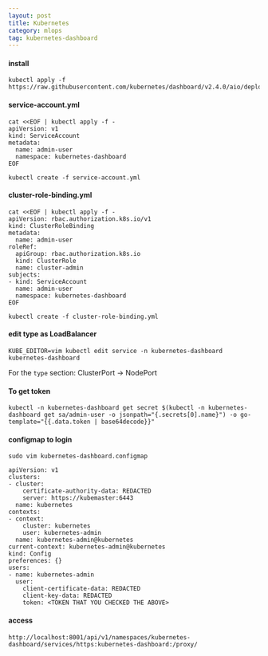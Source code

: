 ```yaml
---
layout: post
title: Kubernetes
category: mlops
tag: kubernetes-dashboard
---
```


#### install 
```
kubectl apply -f https://raw.githubusercontent.com/kubernetes/dashboard/v2.4.0/aio/deploy/recommended.yaml
```

#### service-account.yml
```
cat <<EOF | kubectl apply -f -
apiVersion: v1
kind: ServiceAccount
metadata:
  name: admin-user
  namespace: kubernetes-dashboard
EOF
```
```
kubectl create -f service-account.yml
```

#### cluster-role-binding.yml
```
cat <<EOF | kubectl apply -f -
apiVersion: rbac.authorization.k8s.io/v1
kind: ClusterRoleBinding
metadata:
  name: admin-user
roleRef:
  apiGroup: rbac.authorization.k8s.io
  kind: ClusterRole
  name: cluster-admin
subjects:
- kind: ServiceAccount
  name: admin-user
  namespace: kubernetes-dashboard
EOF
```
```
kubectl create -f cluster-role-binding.yml
```
#### edit type as LoadBalancer
```
KUBE_EDITOR=vim kubectl edit service -n kubernetes-dashboard kubernetes-dashboard
```
For the `type` section: ClusterPort -> NodePort

#### To get token
```
kubectl -n kubernetes-dashboard get secret $(kubectl -n kubernetes-dashboard get sa/admin-user -o jsonpath="{.secrets[0].name}") -o go-template="{{.data.token | base64decode}}"
```

#### configmap to login
```
sudo vim kubernetes-dashboard.configmap
```
```
apiVersion: v1
clusters:
- cluster:
    certificate-authority-data: REDACTED
    server: https://kubemaster:6443
  name: kubernetes
contexts:
- context:
    cluster: kubernetes
    user: kubernetes-admin
  name: kubernetes-admin@kubernetes
current-context: kubernetes-admin@kubernetes
kind: Config
preferences: {}
users:
- name: kubernetes-admin
  user:
    client-certificate-data: REDACTED
    client-key-data: REDACTED
    token: <TOKEN THAT YOU CHECKED THE ABOVE>
```

#### access
```
http://localhost:8001/api/v1/namespaces/kubernetes-dashboard/services/https:kubernetes-dashboard:/proxy/
```


